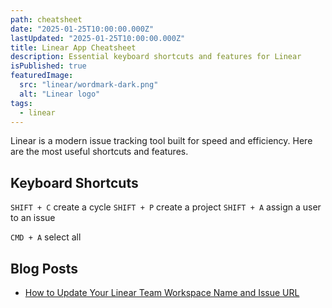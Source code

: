 ```yaml
---
path: cheatsheet
date: "2025-01-25T10:00:00.000Z"
lastUpdated: "2025-01-25T10:00:00.000Z"
title: Linear App Cheatsheet
description: Essential keyboard shortcuts and features for Linear
isPublished: true
featuredImage:
  src: "linear/wordmark-dark.png"
  alt: "Linear logo"
tags:
  - linear
---
```


Linear is a modern issue tracking tool built for speed and efficiency. Here are the most useful shortcuts and features.

## Keyboard Shortcuts

`SHIFT + C` create a cycle
`SHIFT + P` create a project
`SHIFT + A` assign a user to an issue

`CMD + A` select all

## Blog Posts

- [How to Update Your Linear Team Workspace Name and Issue URL](https://marcusmth.com/how-to-update-linear-workspace-settings)
